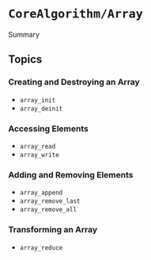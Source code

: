 # ``CoreAlgorithm/Array``

<!--@START_MENU_TOKEN@-->Summary<!--@END_MENU_TOKEN@-->

## Topics

### Creating and Destroying an Array

- ``array_init``
- ``array_deinit``

### Accessing Elements

- ``array_read``
- ``array_write``

### Adding and Removing Elements

- ``array_append``
- ``array_remove_last``
- ``array_remove_all``

### Transforming an Array

- ``array_reduce``
